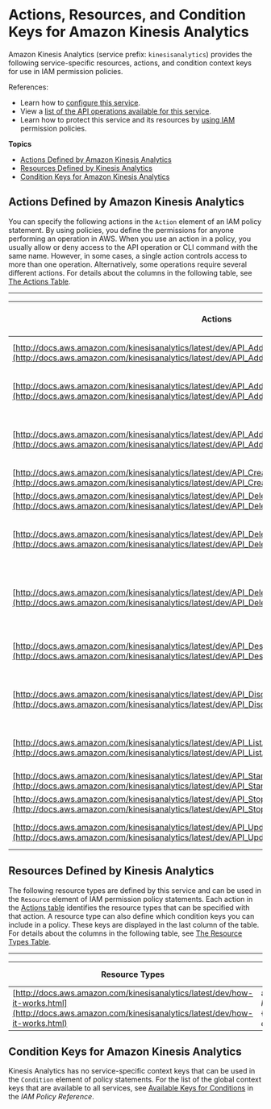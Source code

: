 # Actions, Resources, and Condition Keys for Amazon Kinesis Analytics<a name="list_amazonkinesisanalytics"></a>

Amazon Kinesis Analytics \(service prefix: `kinesisanalytics`\) provides the following service\-specific resources, actions, and condition context keys for use in IAM permission policies\.

References:
+ Learn how to [configure this service](http://docs.aws.amazon.com/kinesisanalytics/latest/dev/)\.
+ View a [list of the API operations available for this service](http://docs.aws.amazon.com/kinesisanalytics/latest/dev/)\.
+ Learn how to protect this service and its resources by [using IAM](http://docs.aws.amazon.com/kinesisanalytics/latest/dev/authentication-and-access-control.html) permission policies\.

**Topics**
+ [Actions Defined by Amazon Kinesis Analytics](#amazonkinesisanalytics-actions-as-permissions)
+ [Resources Defined by Kinesis Analytics](#amazonkinesisanalytics-resources-for-iam-policies)
+ [Condition Keys for Amazon Kinesis Analytics](#amazonkinesisanalytics-policy-keys)

## Actions Defined by Amazon Kinesis Analytics<a name="amazonkinesisanalytics-actions-as-permissions"></a>

You can specify the following actions in the `Action` element of an IAM policy statement\. By using policies, you define the permissions for anyone performing an operation in AWS\. When you use an action in a policy, you usually allow or deny access to the API operation or CLI command with the same name\. However, in some cases, a single action controls access to more than one operation\. Alternatively, some operations require several different actions\. For details about the columns in the following table, see [The Actions Table](reference_policies_actions-resources-contextkeys.md#actions_table)\.


****  

| Actions | Description | Access Level | Resource Types \(\*required\) | Condition Keys | Dependent Actions | 
| --- | --- | --- | --- | --- | --- | 
| [http://docs.aws.amazon.com/kinesisanalytics/latest/dev/API_AddApplicationInput.html](http://docs.aws.amazon.com/kinesisanalytics/latest/dev/API_AddApplicationInput.html) | Adds input to the application\. | Write | [application\*](#amazonkinesisanalytics-application)  |  |  | 
| [http://docs.aws.amazon.com/kinesisanalytics/latest/dev/API_AddApplicationOutput.html](http://docs.aws.amazon.com/kinesisanalytics/latest/dev/API_AddApplicationOutput.html) | Adds output to the application\. | Write | [application\*](#amazonkinesisanalytics-application)  |  |  | 
| [http://docs.aws.amazon.com/kinesisanalytics/latest/dev/API_AddApplicationReferenceDataSource.html](http://docs.aws.amazon.com/kinesisanalytics/latest/dev/API_AddApplicationReferenceDataSource.html) | Adds reference data source to the application\. | Write | [application\*](#amazonkinesisanalytics-application)  |  |  | 
| [http://docs.aws.amazon.com/kinesisanalytics/latest/dev/API_CreateApplication.html](http://docs.aws.amazon.com/kinesisanalytics/latest/dev/API_CreateApplication.html) | Creates an application\. | Write |  |  |  | 
| [http://docs.aws.amazon.com/kinesisanalytics/latest/dev/API_DeleteApplication.html](http://docs.aws.amazon.com/kinesisanalytics/latest/dev/API_DeleteApplication.html) | Deletes the application\. | Write | [application\*](#amazonkinesisanalytics-application)  |  |  | 
| [http://docs.aws.amazon.com/kinesisanalytics/latest/dev/API_DeleteApplicationOutput.html](http://docs.aws.amazon.com/kinesisanalytics/latest/dev/API_DeleteApplicationOutput.html) | Deletes the specified output of the application\. | Write | [application\*](#amazonkinesisanalytics-application)  |  |  | 
| [http://docs.aws.amazon.com/kinesisanalytics/latest/dev/API_DeleteApplicationReferenceDataSource.html](http://docs.aws.amazon.com/kinesisanalytics/latest/dev/API_DeleteApplicationReferenceDataSource.html) | Deletes the specified reference data source of the application\. | Write | [application\*](#amazonkinesisanalytics-application)  |  |  | 
| [http://docs.aws.amazon.com/kinesisanalytics/latest/dev/API_DescribeApplication.html](http://docs.aws.amazon.com/kinesisanalytics/latest/dev/API_DescribeApplication.html) | Describes the specified application\. | Read | [application\*](#amazonkinesisanalytics-application)  |  |  | 
| [http://docs.aws.amazon.com/kinesisanalytics/latest/dev/API_DiscoverInputSchema.html](http://docs.aws.amazon.com/kinesisanalytics/latest/dev/API_DiscoverInputSchema.html) | Discovers the input schema for the application\. | Read |  |  |  | 
| [http://docs.aws.amazon.com/kinesisanalytics/latest/dev/API_ListApplications.html](http://docs.aws.amazon.com/kinesisanalytics/latest/dev/API_ListApplications.html) | List applications for the account | List |  |  |  | 
| [http://docs.aws.amazon.com/kinesisanalytics/latest/dev/API_StartsApplication.html](http://docs.aws.amazon.com/kinesisanalytics/latest/dev/API_StartsApplication.html) | Starts the application\. | Write | [application\*](#amazonkinesisanalytics-application)  |  |  | 
| [http://docs.aws.amazon.com/kinesisanalytics/latest/dev/API_StopApplication.html](http://docs.aws.amazon.com/kinesisanalytics/latest/dev/API_StopApplication.html) | Stops the application\. | Write | [application\*](#amazonkinesisanalytics-application)  |  |  | 
| [http://docs.aws.amazon.com/kinesisanalytics/latest/dev/API_UpdateApplication.html](http://docs.aws.amazon.com/kinesisanalytics/latest/dev/API_UpdateApplication.html) | Updates the application\. | Write | [application\*](#amazonkinesisanalytics-application)  |  |  | 

## Resources Defined by Kinesis Analytics<a name="amazonkinesisanalytics-resources-for-iam-policies"></a>

The following resource types are defined by this service and can be used in the `Resource` element of IAM permission policy statements\. Each action in the [Actions table](#amazonkinesisanalytics-actions-as-permissions) identifies the resource types that can be specified with that action\. A resource type can also define which condition keys you can include in a policy\. These keys are displayed in the last column of the table\. For details about the columns in the following table, see [The Resource Types Table](reference_policies_actions-resources-contextkeys.md#resources_table)\.


****  

| Resource Types | ARN | Condition Keys | 
| --- | --- | --- | 
| [http://docs.aws.amazon.com/kinesisanalytics/latest/dev/how-it-works.html](http://docs.aws.amazon.com/kinesisanalytics/latest/dev/how-it-works.html) | arn:$\{Partition\}:kinesisanalytics:$\{Region\}:$\{Account\}:application/$\{ApplicationName\} |  | 

## Condition Keys for Amazon Kinesis Analytics<a name="amazonkinesisanalytics-policy-keys"></a>

Kinesis Analytics has no service\-specific context keys that can be used in the `Condition` element of policy statements\. For the list of the global context keys that are available to all services, see [Available Keys for Conditions](http://docs.aws.amazon.com/IAM/latest/UserGuide/reference_policies_condition-keys.html#AvailableKeys) in the *IAM Policy Reference*\.